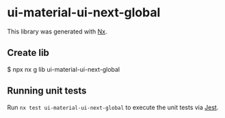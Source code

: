 # ui-material-ui-next-global

This library was generated with [Nx](https://nx.dev).

## Create lib

$ npx nx g lib ui-material-ui-next-global

## Running unit tests

Run `nx test ui-material-ui-next-global` to execute the unit tests via [Jest](https://jestjs.io).
